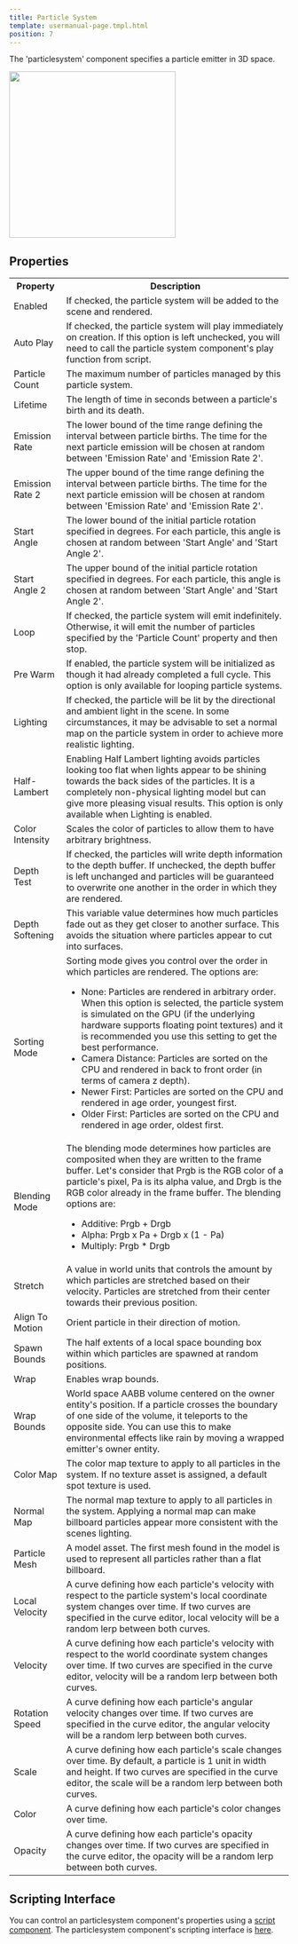 ```yaml
---
title: Particle System
template: usermanual-page.tmpl.html
position: 7
---
```


The 'particlesystem' component specifies a particle emitter in 3D space.

<img src="/images/user-manual/components/component-particles.jpg" style="width: 300px" />

## Properties

<table class="table table-striped">
    <col class="property-name"></col>
    <col class="property-description"></col>
    <tr><th>Property</th><th>Description</th></tr>
    <tr><td>Enabled</td><td>If checked, the particle system will be added to the scene and rendered.</td></tr>
    <tr><td>Auto Play</td><td>If checked, the particle system will play immediately on creation. If this option is left unchecked, you will need to call the particle system component's play function from script.</td>
    <tr><td>Particle Count</td><td>The maximum number of particles managed by this particle system.</td></tr>
    <tr><td>Lifetime</td><td>The length of time in seconds between a particle's birth and its death.</td></tr>
    <tr><td>Emission Rate</td><td>The lower bound of the time range defining the interval between particle births. The time for the next particle emission will be chosen at random between 'Emission Rate' and 'Emission Rate 2'.</td></tr>
    <tr><td>Emission Rate 2</td><td>The upper bound of the time range defining the interval between particle births. The time for the next particle emission will be chosen at random between 'Emission Rate' and 'Emission Rate 2'.</td></tr>
    <tr><td>Start Angle</td><td>The lower bound of the initial particle rotation specified in degrees. For each particle, this angle is chosen at random between 'Start Angle' and 'Start Angle 2'.</td></tr>
    <tr><td>Start Angle 2</td><td>The upper bound of the initial particle rotation specified in degrees. For each particle, this angle is chosen at random between 'Start Angle' and 'Start Angle 2'.</td></tr>
    <tr><td>Loop</td><td>If checked, the particle system will emit indefinitely. Otherwise, it will emit the number of particles specified by the 'Particle Count' property and then stop.</td></tr>
    <tr><td>Pre Warm</td><td>If enabled, the particle system will be initialized as though it had already completed a full cycle. This option is only available for looping particle systems.</td></tr>
    <tr><td>Lighting</td><td>If checked, the particle will be lit by the directional and ambient light in the scene. In some circumstances, it may be advisable to set a normal map on the particle system in order to achieve more realistic lighting.</td></tr>
    <tr><td>Half-Lambert</td><td>Enabling Half Lambert lighting avoids particles looking too flat when lights appear to be shining towards the back sides of the particles. It is a completely non-physical lighting model but can give more pleasing visual results. This option is only available when Lighting is enabled.</td></tr>
    <tr><td>Color Intensity</td><td>Scales the color of particles to allow them to have arbitrary brightness.</td></tr>
    <tr><td>Depth Test</td><td>If checked, the particles will write depth information to the depth buffer. If unchecked, the depth buffer is left unchanged and particles will be guaranteed to overwrite one another in the order in which they are rendered.</td></tr>
    <tr><td>Depth Softening</td><td>This variable value determines how much particles fade out as they get closer to another surface. This avoids the situation where particles appear to cut into surfaces.</td></tr>
    <tr><td>Sorting Mode</td><td>Sorting mode gives you control over the order in which particles are rendered. The options are:
        <ul>
            <li>None: Particles are rendered in arbitrary order. When this option is selected, the particle system is simulated on the GPU (if the underlying hardware supports floating point textures) and it is recommended you use this setting to get the best performance.</li>
            <li>Camera Distance: Particles are sorted on the CPU and rendered in back to front order (in terms of camera z depth).</li>
            <li>Newer First: Particles are sorted on the CPU and rendered in age order, youngest first.</li>
            <li>Older First: Particles are sorted on the CPU and rendered in age order, oldest first.</li>
        </ul>
    </td></tr>
    <tr><td>Blending Mode</td><td>The blending mode determines how particles are composited when they are written to the frame buffer. Let's consider that Prgb is the RGB color of a particle's pixel, Pa is its alpha value, and Drgb is the RGB color already in the frame buffer. The blending options are:
        <ul>
            <li>Additive: Prgb + Drgb</li>
            <li>Alpha: Prgb x Pa + Drgb x (1 - Pa)</li>
            <li>Multiply: Prgb * Drgb</li>
        </ul>
    </td></tr>
    <tr><td>Stretch</td><td>A value in world units that controls the amount by which particles are stretched based on their velocity. Particles are stretched from their center towards their previous position.</td></tr>
    <tr><td>Align To Motion</td><td>Orient particle in their direction of motion.</td></tr>
    <tr><td>Spawn Bounds</td><td>The half extents of a local space bounding box within which particles are spawned at random positions.</td></tr>
    <tr><td>Wrap</td><td>Enables wrap bounds.</td></tr>
    <tr><td>Wrap Bounds</td><td>World space AABB volume centered on the owner entity's position. If a particle crosses the boundary of one side of the volume, it teleports to the opposite side. You can use this to make environmental effects like rain by moving a wrapped emitter's owner entity.</td></tr>
    <tr><td>Color Map</td><td>The color map texture to apply to all particles in the system. If no texture asset is assigned, a default spot texture is used.</td></tr>
    <tr><td>Normal Map</td><td>The normal map texture to apply to all particles in the system. Applying a normal map can make billboard particles appear more consistent with the scenes lighting.</td></tr>
    <tr><td>Particle Mesh</td><td>A model asset. The first mesh found in the model is used to represent all particles rather than a flat billboard.</td></tr>
    <tr><td>Local Velocity</td><td>A curve defining how each particle's velocity with respect to the particle system's local coordinate system changes over time. If two curves are specified in the curve editor, local velocity will be a random lerp between both curves.</td></tr>
    <tr><td>Velocity</td><td>A curve defining how each particle's velocity with respect to the world coordinate system changes over time. If two curves are specified in the curve editor, velocity will be a random lerp between both curves.</td></tr>
    <tr><td>Rotation Speed</td><td>A curve defining how each particle's angular velocity changes over time. If two curves are specified in the curve editor, the angular velocity will be a random lerp between both curves.</td></tr>
    <tr><td>Scale</td><td>A curve defining how each particle's scale changes over time. By default, a particle is 1 unit in width and height. If two curves are specified in the curve editor, the scale will be a random lerp between both curves.</td></tr>
    <tr><td>Color</td><td>A curve defining how each particle's color changes over time.</td></tr>
    <tr><td>Opacity</td><td>A curve defining how each particle's opacity changes over time. If two curves are specified in the curve editor, the opacity will be a random lerp between both curves.</td></tr>
</table>

## Scripting Interface

You can control an particlesystem component's properties using a [script component][1]. The particlesystem component's scripting interface is [here][2].

[1]: /user-manual/packs/components/script
[2]: /engine/api/stable/symbols/pc.ParticleSystemComponent.html

